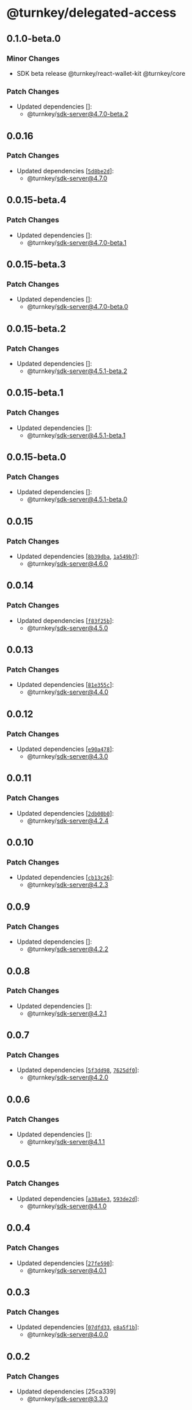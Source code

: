 # @turnkey/delegated-access

## 0.1.0-beta.0

### Minor Changes

- SDK beta release @turnkey/react-wallet-kit @turnkey/core

### Patch Changes

- Updated dependencies []:
  - @turnkey/sdk-server@4.7.0-beta.2

## 0.0.16

### Patch Changes

- Updated dependencies [[`5d8be2d`](https://github.com/tkhq/sdk/commit/5d8be2d0329070c7aa025dddb1b28f04257ae4e6)]:
  - @turnkey/sdk-server@4.7.0

## 0.0.15-beta.4

### Patch Changes

- Updated dependencies []:
  - @turnkey/sdk-server@4.7.0-beta.1

## 0.0.15-beta.3

### Patch Changes

- Updated dependencies []:
  - @turnkey/sdk-server@4.7.0-beta.0

## 0.0.15-beta.2

### Patch Changes

- Updated dependencies []:
  - @turnkey/sdk-server@4.5.1-beta.2

## 0.0.15-beta.1

### Patch Changes

- Updated dependencies []:
  - @turnkey/sdk-server@4.5.1-beta.1

## 0.0.15-beta.0

### Patch Changes

- Updated dependencies []:
  - @turnkey/sdk-server@4.5.1-beta.0

## 0.0.15

### Patch Changes

- Updated dependencies [[`8b39dba`](https://github.com/tkhq/sdk/commit/8b39dbabf68d3e376b5b07f26960d5b61ae87fa9), [`1a549b7`](https://github.com/tkhq/sdk/commit/1a549b71f9a6e7ab59d52aaae7e58e34c8f2e8b5)]:
  - @turnkey/sdk-server@4.6.0

## 0.0.14

### Patch Changes

- Updated dependencies [[`f83f25b`](https://github.com/tkhq/sdk/commit/f83f25ba33ef15dbd66723531eebe2fd00f43ac0)]:
  - @turnkey/sdk-server@4.5.0

## 0.0.13

### Patch Changes

- Updated dependencies [[`81e355c`](https://github.com/tkhq/sdk/commit/81e355c9a8321feffcac056916b65139cf35eeed)]:
  - @turnkey/sdk-server@4.4.0

## 0.0.12

### Patch Changes

- Updated dependencies [[`e90a478`](https://github.com/tkhq/sdk/commit/e90a478c9208d858b1144df9b2c2c7ba956c406e)]:
  - @turnkey/sdk-server@4.3.0

## 0.0.11

### Patch Changes

- Updated dependencies [[`2db00b0`](https://github.com/tkhq/sdk/commit/2db00b0a799d09ae33fa08a117e3b2f433f2b0b4)]:
  - @turnkey/sdk-server@4.2.4

## 0.0.10

### Patch Changes

- Updated dependencies [[`cb13c26`](https://github.com/tkhq/sdk/commit/cb13c26edb79a01ab651e3b2897334fd154b436a)]:
  - @turnkey/sdk-server@4.2.3

## 0.0.9

### Patch Changes

- Updated dependencies []:
  - @turnkey/sdk-server@4.2.2

## 0.0.8

### Patch Changes

- Updated dependencies []:
  - @turnkey/sdk-server@4.2.1

## 0.0.7

### Patch Changes

- Updated dependencies [[`5f3dd98`](https://github.com/tkhq/sdk/commit/5f3dd9814650308b3bf3198168c453e7b1a98efd), [`7625df0`](https://github.com/tkhq/sdk/commit/7625df0538002c3455bd5862211210e38472e164)]:
  - @turnkey/sdk-server@4.2.0

## 0.0.6

### Patch Changes

- Updated dependencies []:
  - @turnkey/sdk-server@4.1.1

## 0.0.5

### Patch Changes

- Updated dependencies [[`a38a6e3`](https://github.com/tkhq/sdk/commit/a38a6e36dc2bf9abdea64bc817d1cad95b8a289a), [`593de2d`](https://github.com/tkhq/sdk/commit/593de2d9404ec8cf53426f9cf832c13eefa3fbf2)]:
  - @turnkey/sdk-server@4.1.0

## 0.0.4

### Patch Changes

- Updated dependencies [[`27fe590`](https://github.com/tkhq/sdk/commit/27fe590cdc3eb6a8cde093eeefda2ee1cdc79412)]:
  - @turnkey/sdk-server@4.0.1

## 0.0.3

### Patch Changes

- Updated dependencies [[`07dfd33`](https://github.com/tkhq/sdk/commit/07dfd3397472687092e1c73b1d68714f421b9ca0), [`e8a5f1b`](https://github.com/tkhq/sdk/commit/e8a5f1b431623c4ff1cb85c6039464b328cf0e6a)]:
  - @turnkey/sdk-server@4.0.0

## 0.0.2

### Patch Changes

- Updated dependencies [25ca339]
  - @turnkey/sdk-server@3.3.0
